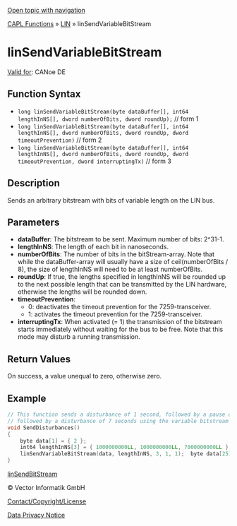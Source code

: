[Open topic with navigation](../../../../../CANoeDEFamily.htm#Topics/CAPLFunctions/LIN/Functions/CAPLfunctionLINSendVariableBitStream.md)

[CAPL Functions](../../CAPLfunctions.md) » [LIN](../CAPLfunctionsLINOverview.md) » linSendVariableBitStream

# linSendVariableBitStream

[Valid for](../../../Shared/FeatureAvailability.md): CANoe DE

## Function Syntax

- `long linSendVariableBitStream(byte dataBuffer[], int64 lengthInNS[], dword numberOfBits, dword roundUp);` // form 1
- `long linSendVariableBitStream(byte dataBuffer[], int64 lengthInNS[], dword numberOfBits, dword roundUp, dword timeoutPrevention)` // form 2
- `long linSendVariableBitStream(byte dataBuffer[], int64 lengthInNS[], dword numberOfBits, dword roundUp, dword timeoutPrevention, dword interruptingTx)` // form 3

## Description

Sends an arbitrary bitstream with bits of variable length on the LIN bus.

## Parameters

- **dataBuffer**: The bitstream to be sent. Maximum number of bits: 2^31-1.
- **lengthInNS**: The length of each bit in nanoseconds.
- **numberOfBits**: The number of bits in the bitStream-array. Note that while the dataBuffer-array will usually have a size of ceil(numberOfBits / 8), the size of lengthInNS will need to be at least numberOfBits.
- **roundUp**: If true, the lengths specified in lengthInNS will be rounded up to the next possible length that can be transmitted by the LIN hardware, otherwise the lengths will be rounded down.
- **timeoutPrevention**: 
  - 0: deactivates the timeout prevention for the 7259-transceiver.
  - 1: activates the timeout prevention for the 7259-transceiver.
- **interruptingTx**: When activated (= 1) the transmission of the bitstream starts immediately without waiting for the bus to be free. Note that this mode may disturb a running transmission.

## Return Values

On success, a value unequal to zero, otherwise zero.

## Example

```c
// This function sends a disturbance of 1 second, followed by a pause of 1 second,
// followed by a disturbance of 7 seconds using the variable bitstream functionality
void SendDisturbances()
{
    byte data[1] = { 2 };
    int64 lengthInNS[3] = { 1000000000LL, 1000000000LL, 7000000000LL };
    linSendVariableBitStream(data, lengthInNS, 3, 1, 1);  byte data[25];
}
```

[linSendBitStream](CAPLfunctionLINSendBitStream.md)

© Vector Informatik GmbH

[Contact/Copyright/License](../../../Shared/ContactCopyrightLicense.md)

[Data Privacy Notice](https://www.vector.com/int/en/company/get-info/privacy-policy/)